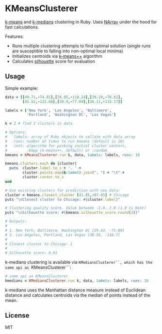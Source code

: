 KMeansClusterer
===

[k-means](http://en.wikipedia.org/wiki/K-means_clustering) and [k-medians](http://en.wikipedia.org/wiki/K-medians_clustering) clustering in Ruby. Uses [NArray](https://github.com/masa16/narray) under the hood for fast calculations.

Features:
- Runs multiple clustering attempts to find optimal solution (single runs are susceptible to falling into non-optimal local minima)
- Initializes centroids via [k-means++](http://en.wikipedia.org/wiki/K-means%2B%2B) algorithm
- Calculates [silhouette](http://en.wikipedia.org/wiki/Silhouette_%28clustering%29) score for evaluation


Usage
---
Simple example:

```ruby
data = [[40.71,-74.01],[34.05,-118.24],[39.29,-76.61],
        [45.52,-122.68],[38.9,-77.04],[36.11,-115.17]]

labels = ['New York', 'Los Angeles', 'Baltimore', 
          'Portland', 'Washington DC', 'Las Vegas']

k = 2 # find 2 clusters in data

# Options:
#   labels: array of Ruby objects to collate with data array
#   runs: number of times to run kmeans (default is 10)
#   init: algorithm for picking initial cluster centers, 
#         :kmpp (k-means++, default) or :random
kmeans = KMeansClusterer.run k, data, labels: labels, runs: 10

kmeans.clusters.each do |cluster|
  puts  cluster.label.to_s + '. ' + 
        cluster.points.map(&:label).join(", ") + "\t" +
        cluster.center.to_s
end

# Use existing clusters for prediction with new data:
cluster = kmeans.closest_cluster [41.85,-87.65] # Chicago
puts "\nClosest cluster to Chicago: #{cluster.label}"

# Clustering quality score. Value between -1.0..1.0 (1.0 is best)
puts "\nSilhouette score: #{kmeans.silhouette_score.round(2)}"

# Outputs:
#
# 1. New York, Baltimore, Washington DC [39.63, -75.89]
# 2. Los Angeles, Portland, Las Vegas [38.56, -118.7]
#
# Closest cluster to Chicago: 1
#
# Silhouette score: 0.91
```

k-medians clustering is available via ```KMediansClusterer``, which has the same api
as ```KMeansClusterer```:

```ruby
# same api as KMeansClusterer
kmedians = KMediansClusterer.run k, data, labels: labels, runs: 10
```

k-medians uses the Manhattan distance measure instead of Euclidean distance
and calculates centroids via the median of points instead of the mean.


License
---
MIT
